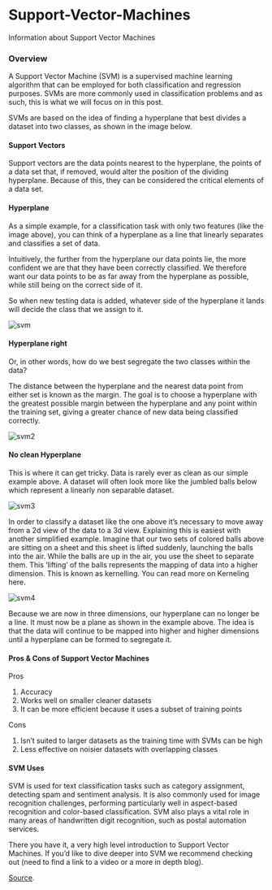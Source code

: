 # Support-Vector-Machines
Information about Support Vector Machines

### Overview

A Support Vector Machine (SVM) is a supervised machine learning algorithm that can be employed for both classification and regression purposes. SVMs are more commonly used in classification problems and as such, this is what we will focus on in this post.

SVMs are based on the idea of finding a hyperplane that best divides a dataset into two classes, as shown in the image below.

#### Support Vectors

Support vectors are the data points nearest to the hyperplane, the points of a data set that, if removed, would alter the position of the dividing hyperplane. Because of this, they can be considered the critical elements of a data set.


#### Hyperplane

As a simple example, for a classification task with only two features (like the image above), you can think of a hyperplane as a line that linearly separates and classifies a set of data.

Intuitively, the further from the hyperplane our data points lie, the more confident we are that they have been correctly classified. We therefore want our data points to be as far away from the hyperplane as possible, while still being on the correct side of it.

So when new testing data is added, whatever side of the hyperplane it lands will decide the class that we assign to it.

![svm](https://user-images.githubusercontent.com/17385297/50427319-78af4080-0883-11e9-9981-e2f39521662f.PNG)


#### Hyperplane right

Or, in other words, how do we best segregate the two classes within the data?

The distance between the hyperplane and the nearest data point from either set is known as the margin. The goal is to choose a hyperplane with the greatest possible margin between the hyperplane and any point within the training set, giving a greater chance of new data being classified correctly.


![svm2](https://user-images.githubusercontent.com/17385297/50427322-941a4b80-0883-11e9-9707-3d2f234e5471.PNG)



#### No clean Hyperplane

This is where it can get tricky. Data is rarely ever as clean as our simple example above. A dataset will often look more like the jumbled balls below which represent a linearly non separable dataset.

![svm3](https://user-images.githubusercontent.com/17385297/50427328-bd3adc00-0883-11e9-9f0e-524f0948cb3f.PNG)

In order to classify a dataset like the one above it’s necessary to move away from a 2d view of the data to a 3d view. Explaining this is easiest with another simplified example. Imagine that our two sets of colored balls above are sitting on a sheet and this sheet is lifted suddenly, launching the balls into the air. While the balls are up in the air, you use the sheet to separate them. This ‘lifting’ of the balls represents the mapping of data into a higher dimension. This is known as kernelling. You can read more on Kerneling here.

![svm4](https://user-images.githubusercontent.com/17385297/50427341-025f0e00-0884-11e9-9f42-d70d6aa55170.PNG)

Because we are now in three dimensions, our hyperplane can no longer be a line. It must now be a plane as shown in the example above. The idea is that the data will continue to be mapped into higher and higher dimensions until a hyperplane can be formed to segregate it.


#### Pros & Cons of Support Vector Machines

Pros
1. Accuracy
2. Works well on smaller cleaner datasets
3. It can be more efficient because it uses a subset of training points

Cons
1. Isn’t suited to larger datasets as the training time with SVMs can be high
2. Less effective on noisier datasets with overlapping classes

#### SVM Uses
 
SVM is used for text classification tasks such as category assignment, detecting spam and sentiment analysis. It is also commonly used for image recognition challenges, performing particularly well in aspect-based recognition and color-based classification. SVM also plays a vital role in many areas of handwritten digit recognition, such as postal automation services.

There you have it, a very high level introduction to Support Vector Machines. If you’d like to dive deeper into SVM we recommend checking out (need to find a link to a video or a more in depth blog).

[Source](https://www.kdnuggets.com/2016/07/support-vector-machines-simple-explanation.html/).

